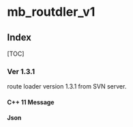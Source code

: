 mb_routdler_v1
==============

Index
-----
[TOC]

### Ver 1.3.1
route loader version 1.3.1 from SVN server.

#### C++ 11 Message

#### Json
